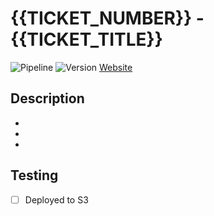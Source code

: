 # {{TICKET_NUMBER}} - {{TICKET_TITLE}}

![Pipeline](https://github.com/{{GITHUB_REPOSITORY}}/actions/workflows/preview.yml/badge.svg?event=pull_request&branch={{GITHUB_REF}})
![Version](https://gavanlamb-github-actions-assets.s3.ap-southeast-2.amazonaws.com/{{GITHUB_REPOSITORY}}/{{GITHUB_REF}}/site/version.svg)
[Website](https://gavanlamb-github-actions-assets.s3.ap-southeast-2.amazonaws.com/{{GITHUB_REPOSITORY}}/{{GITHUB_REF}}/site/index.html)

## Description
*
*
*

## Testing
- [ ] Deployed to S3
